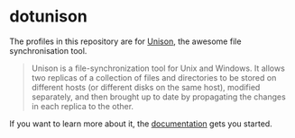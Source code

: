 dotunison
=========

The profiles in this repository are for [Unison](http://www.cis.upenn.edu/~bcpierce/unison/), the awesome file synchronisation tool.

> Unison is a file-synchronization tool for Unix and Windows. It allows two replicas of a collection of files and directories to be stored on different hosts (or different disks on the same host), modified separately, and then brought up to date by propagating the changes in each replica to the other.

If you want to learn more about it, the [documentation](http://www.cis.upenn.edu/~bcpierce/unison/download/releases/stable/unison-manual.html) gets you started.

